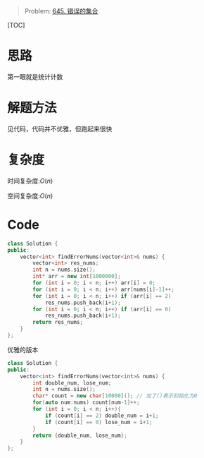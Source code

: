 

> Problem: [645. 错误的集合](https://leetcode.cn/problems/set-mismatch/description/)

[TOC]

# 思路

第一眼就是统计计数

# 解题方法

见代码，代码并不优雅，但跑起来很快

# 复杂度

时间复杂度:$O(n)$

空间复杂度:$O(n)$



# Code

```C++ []
class Solution {
public:
    vector<int> findErrorNums(vector<int>& nums) {
        vector<int> res_nums;
        int n = nums.size();
        int* arr = new int[1000000];
        for (int i = 0; i < n; i++) arr[i] = 0;
        for (int i = 0; i < n; i++) arr[nums[i]-1]++;
        for (int i = 0; i < n; i++) if (arr[i] == 2) 
            res_nums.push_back(i+1);
        for (int i = 0; i < n; i++) if (arr[i] == 0) 
            res_nums.push_back(i+1);
        return res_nums;
    }
};
```
  
优雅的版本

```C++
class Solution {
public:
    vector<int> findErrorNums(vector<int>& nums) {
        int double_num, lose_num;
        int n = nums.size();
        char* count = new char[10000](); // 加了()表示初始化为0
        for(auto num:nums) count[num-1]++;
        for (int i = 0; i < n; i++){
            if (count[i] == 2) double_num = i+1;
            if (count[i] == 0) lose_num = i+1;
        }
        return {double_num, lose_num};
    }
};
```
